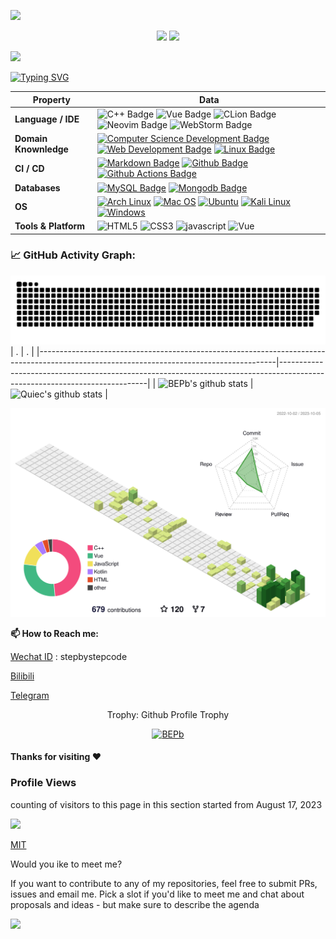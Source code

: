 ![](assets/Bottom_up.svg)

<!--   my-icons -->
<p align="center">
    <a href="https://github.com/stepbystepcode/stepbystepcode"><img src="https://img.shields.io/badge/status-updating-brightgreen.svg"></a>
    <a href="https://github.com/stepbystepcode/stepbystepcode/stargazers"><img src="https://img.shields.io/github/stars/stepbystepcode?logo=github"></a> 
</p>

<!--   my-header-img -->
![](./src/header_.png)
<!--<a href="https://www.python.org/"><img src="https://upload.wikimedia.org/wikipedia/commons/c/c3/Python-logo-notext.svg" align="right" height="48" width="48" ></a>-->


<!--   my-ticker -->    
[![Typing SVG](https://readme-typing-svg.herokuapp.com?color=%2336BCF7&center=true&vCenter=true&width=600&lines=Hi+there+👋,+I+am+Stepbystepcode;+Welcome+to+My+Profile!;Over+4+years+of+programming+experience;Always+learning+new+things+;Undergraduates+in+CS+at+Shanxi+University)](https://git.io/typing-svg)


<!--   my-kaggle     
### My achievements on [kaggle](https://www.kaggle.com/andrej0marinchenko):

![competition_light](https://road-to-kaggle-grandmaster.vercel.app/api/badges/andrej0marinchenko/competition/light)
![dataset](https://road-to-kaggle-grandmaster.vercel.app/api/badges/andrej0marinchenko/dataset/light)
![notebook](https://road-to-kaggle-grandmaster.vercel.app/api/badges/andrej0marinchenko/notebook/light)
![discussion](https://road-to-kaggle-grandmaster.vercel.app/api/badges/andrej0marinchenko/discussion/light)
-->


<!--   my-skils -->

| Property                                        | Data                                                                                                                                                                                                                                                                                                                                                                                                                                                                                                                                                                                                                                                                                                                                                                                                                                                                                                                                                                                                                                                                                                                                                                                                                                                                                                                                                                                                                                                                                                                                                                                                                                                                                                                                                                                                            |
|-------------------------------------------------|-----------------------------------------------------------------------------------------------------------------------------------------------------------------------------------------------------------------------------------------------------------------------------------------------------------------------------------------------------------------------------------------------------------------------------------------------------------------------------------------------------------------------------------------------------------------------------------------------------------------------------------------------------------------------------------------------------------------------------------------------------------------------------------------------------------------------------------------------------------------------------------------------------------------------------------------------------------------------------------------------------------------------------------------------------------------------------------------------------------------------------------------------------------------------------------------------------------------------------------------------------------------------------------------------------------------------------------------------------------------------------------------------------------------------------------------------------------------------------------------------------------------------------------------------------------------------------------------------------------------------------------------------------------------------------------------------------------------------------------------------------------------------------------------------------------------|
| **Language / IDE**                              | ![C++ Badge](https://img.shields.io/badge/-C++-3776AB?style=flat&logo=cplusplus&logoColor=white) ![Vue Badge](https://img.shields.io/badge/-Vue-3776AB?style=flat&logo=Vue.js&logoColor=white) ![CLion Badge](https://img.shields.io/badge/-CLion-3776AB?style=flat&logo=CLion&logoColor=white) ![Neovim Badge](https://img.shields.io/badge/-Neovim-3776AB?style=flat&logo=neovim&logoColor=white)  ![WebStorm Badge](https://img.shields.io/badge/-WebStorm-3776AB?style=flat&logo=webstorm&logoColor=white)                                                                                                                                                                                                                                                                                                                                                                                                                                                                                                                                                                                                                                                                                                                                                                                                                                                                                                                                                                                                                                                                                                                                                                                                                                                                                                                                                                                                                                                                                                 |
| **Domain Knownledge**                           |  [![Computer Science Development Badge](https://img.shields.io/badge/-Computer%20Science-FAB040?style=flat&logoColor=white)](https://github.com/search?q=user%3ABEPb&type=Repositories) [![Web Development Badge](https://img.shields.io/badge/-Web%20Development-01D277F?style=flat&logoColor=white)](https://github.com/search?q=user%3ABEPb&type=Repositories) [![Linux Badge](https://img.shields.io/badge/-Linux-FF6600?style=flat&logoColor=white)](https://github.com/search?q=user%3ABEPb&type=Repositories)                                                                                                                                                                                                                                                                                                                                                                                                                                                                                                                                                                                                                                                                                                                                                                                                                                                                                                                                                                                                                                                                                      |
| **CI / CD**                                     | [![Markdown Badge](https://img.shields.io/badge/-Markdown-2088FF?style=flat&logo=Markdown&logoColor=white)](https://github.com/BEPb/BEPb) [![Github Badge](https://img.shields.io/badge/-Github%20-2088FF?style=flat&logo=Github&logoColor=white)](https://github.com/BEPb/BEPb) [![Github Actions Badge](https://img.shields.io/badge/-Git%20-2088FF?style=flat&logo=Git&logoColor=white)](https://github.com/BEPb/BEPb)                                                                                                                                                                                                                                                                                                                                                                                                                                                                                                                                                                                                                                                                                                                                                                                                                                                                                                                                                                                                                                                                                                                                                                                                                                                                                                                                                                                       |
| **Databases**                                   |  [![MySQL Badge](https://img.shields.io/badge/-MySQL%20-2b5d80?style=flat&logo=mysql&logoColor=fff)](https://github.com/stepbystepcode/stepbystepcode) [![Mongodb Badge](https://img.shields.io/badge/-MongoDB%20-white?style=flat&logo=mongodb&logoColor=00684A)](https://github.com/stepbystepcode/stepbystepcode)                                                                                                                                                                                                                                                                                                                                                                                                                                                                                                                                                                                                                                                                                                                                                                                                                                                                                                                                             |
| **OS**                                          | [![Arch Linux](https://img.shields.io/badge/-Arch%20Linux-black?style=flat&logo=archlinux&logoColor=0088cc)](https://github.com/stepbystepcode/stepbystepcode)  [![Mac OS](https://img.shields.io/badge/-Mac%20OS-black?style=flat&logo=apple&logoColor=ffffff)](https://github.com/stepbystepcode/stepbystepcode)  [![Ubuntu](https://img.shields.io/badge/-Ubuntu-black?style=flat&logo=ubuntu&logoColor=E95420)](https://github.com/stepbystepcode/stepbystepcode)  [![Kali Linux](https://img.shields.io/badge/-Kali%20Linux-black?style=flat&logo=kalilinux&logoColor=0078D4)](https://github.com/stepbystepcode/stepbystepcode) [![Windows](https://img.shields.io/badge/-Windows-black?style=flat&logo=windows&logoColor=0078D4)](https://github.com/stepbystepcode/stepbystepcode)                                                                                                                                                                                                                                                                          |
| **Tools & Platform**                            | ![HTML5](https://img.shields.io/badge/HTML5-E34F26?style=for-the-badge&logo=html5&logoColor=white) ![CSS3](https://img.shields.io/badge/CSS3-1572B6?style=for-the-badge&logo=css3&logoColor=white) ![javascript](https://img.shields.io/badge/javascript-F0DB4F?style=for-the-badge&logo=javascript&logoColor=white) ![Vue](https://img.shields.io/badge/Vue-41B883?style=for-the-badge&logo=Vue.js&logoColor=white)                                                                                                                                                                                                                                                                                                                                                                                                                                                                                                                                                                                                                                                                                                                                                                                                                                                                                                                                                                                                                                                                                                                                                                                                                                                                                                                                                                                          |


<!--   GitHub stats graph -->
### 📈 GitHub Activity Graph:

![BEPb's github activity graph](https://raw.githubusercontent.com/stepbystepcode/stepbystepcode/output/github-contribution-grid-snake.svg)
| .                                                                                                                                       | .                                                                                                                         |
|-----------------------------------------------------------------------------------------------------------------------------------------|---------------------------------------------------------------------------------------------------------------------------|
| ![BEPb's github stats](https://github-readme-stats.vercel.app/api?username=stepbystepcode&show_icons=true&include_all_commits=true) | ![Quiec's github stats](https://github-readme-stats.vercel.app/api/top-langs/?username=stepbystepcode&layout=compact) |


<!--   profile-green-animate -->
![](./profile-3d-contrib/profile-green-animate.svg)


**📫 How to Reach me:**
<p align="left">

[Wechat ID]() : stepbystepcode

[Bilibili](https://space.bilibili.com/407074030)

[Telegram](https://t.me/stepbystepcode)
</p>

<div align="center">
<summary>Trophy: Github Profile Trophy</summary>
</div>

<p align="center"> 
<a href="https://github.com/ryo-ma/github-profile-trophy"><img src="https://github-profile-trophy.vercel.app/?username=stepbystepcode" alt="BEPb" /></a>
</p> 
  

#### Thanks for visiting :heart:

<p align="center"> 

<!-- ## Star History -->

<!-- [![Star History Chart](https://api.star-history.com/svg?repos=BEPb/BEPb&type=Date)](https://star-history.com/#BEPb/BEPb&Date) -->

### Profile Views
counting of visitors to this page in this section started from August 17, 2023

![](https://count.getloli.com/get/@stepbystepcode.github.readme)
</br>

[MIT](LICENSE)

</p>

Would you ike to meet me?

If you want to contribute to any of my repositories, feel free to submit PRs, issues and email me. Pick a slot if you'd like to meet me and chat about proposals and ideas - but make sure to describe the agenda


![](assets/Bottom_down.svg)
